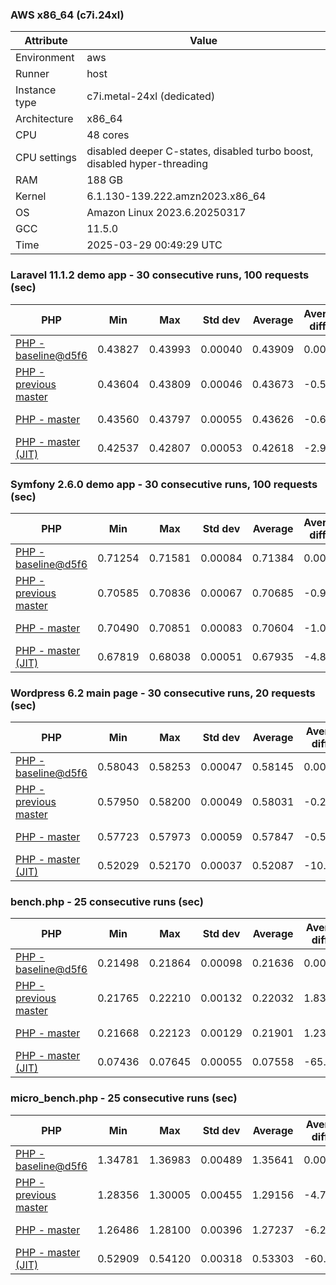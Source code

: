 ### AWS x86_64 (c7i.24xl)

|  Attribute    |     Value      |
|---------------|----------------|
| Environment   |aws|
| Runner        |host|
| Instance type |c7i.metal-24xl (dedicated)|
| Architecture  |x86_64
| CPU           |48 cores|
| CPU settings  |disabled deeper C-states, disabled turbo boost, disabled hyper-threading|
| RAM           |188 GB|
| Kernel        |6.1.130-139.222.amzn2023.x86_64|
| OS            |Amazon Linux 2023.6.20250317|
| GCC           |11.5.0|
| Time          |2025-03-29 00:49:29 UTC|

### Laravel 11.1.2 demo app - 30 consecutive runs, 100 requests (sec)

|     PHP     |     Min     |     Max     |    Std dev   |   Average  |  Average diff % |   Median   | Median diff % |     Memory    |
|-------------|-------------|-------------|--------------|------------|-----------------|------------|---------------|---------------|
|[PHP - baseline@d5f6](https://github.com/php/php-src/commit/d5f6e56610)|0.43827|0.43993|0.00040|0.43909|0.00%|0.43901|0.00%|41.88 MB|
|[PHP - previous master](https://github.com/php/php-src/commit/0943b8b7eb)|0.43604|0.43809|0.00046|0.43673|-0.54%|0.43664|-0.54%|41.94 MB|
|[PHP - master](https://github.com/php/php-src/commit/314219387e)|0.43560|0.43797|0.00055|0.43626|-0.64%|0.43610|-0.66%|41.94 MB|
|[PHP - master (JIT)](https://github.com/php/php-src/commit/314219387e)|0.42537|0.42807|0.00053|0.42618|-2.94%|0.42605|-2.95%|50.82 MB|

### Symfony 2.6.0 demo app - 30 consecutive runs, 100 requests (sec)

|     PHP     |     Min     |     Max     |    Std dev   |   Average  |  Average diff % |   Median   | Median diff % |     Memory    |
|-------------|-------------|-------------|--------------|------------|-----------------|------------|---------------|---------------|
|[PHP - baseline@d5f6](https://github.com/php/php-src/commit/d5f6e56610)|0.71254|0.71581|0.00084|0.71384|0.00%|0.71355|0.00%|37.41 MB|
|[PHP - previous master](https://github.com/php/php-src/commit/0943b8b7eb)|0.70585|0.70836|0.00067|0.70685|-0.98%|0.70675|-0.95%|37.63 MB|
|[PHP - master](https://github.com/php/php-src/commit/314219387e)|0.70490|0.70851|0.00083|0.70604|-1.09%|0.70577|-1.09%|37.63 MB|
|[PHP - master (JIT)](https://github.com/php/php-src/commit/314219387e)|0.67819|0.68038|0.00051|0.67935|-4.83%|0.67927|-4.80%|44.59 MB|

### Wordpress 6.2 main page - 30 consecutive runs, 20 requests (sec)

|     PHP     |     Min     |     Max     |    Std dev   |   Average  |  Average diff % |   Median   | Median diff % |     Memory    |
|-------------|-------------|-------------|--------------|------------|-----------------|------------|---------------|---------------|
|[PHP - baseline@d5f6](https://github.com/php/php-src/commit/d5f6e56610)|0.58043|0.58253|0.00047|0.58145|0.00%|0.58144|0.00%|43.02 MB|
|[PHP - previous master](https://github.com/php/php-src/commit/0943b8b7eb)|0.57950|0.58200|0.00049|0.58031|-0.20%|0.58029|-0.20%|43.03 MB|
|[PHP - master](https://github.com/php/php-src/commit/314219387e)|0.57723|0.57973|0.00059|0.57847|-0.51%|0.57856|-0.50%|43.03 MB|
|[PHP - master (JIT)](https://github.com/php/php-src/commit/314219387e)|0.52029|0.52170|0.00037|0.52087|-10.42%|0.52079|-10.43%|61.96 MB|

### bench.php - 25 consecutive runs (sec)

|     PHP     |     Min     |     Max     |    Std dev   |   Average  |  Average diff % |   Median   | Median diff % |     Memory    |
|-------------|-------------|-------------|--------------|------------|-----------------|------------|---------------|---------------|
|[PHP - baseline@d5f6](https://github.com/php/php-src/commit/d5f6e56610)|0.21498|0.21864|0.00098|0.21636|0.00%|0.21609|0.00%|26.19 MB|
|[PHP - previous master](https://github.com/php/php-src/commit/0943b8b7eb)|0.21765|0.22210|0.00132|0.22032|1.83%|0.22042|2.01%|26.35 MB|
|[PHP - master](https://github.com/php/php-src/commit/314219387e)|0.21668|0.22123|0.00129|0.21901|1.23%|0.21881|1.26%|26.35 MB|
|[PHP - master (JIT)](https://github.com/php/php-src/commit/314219387e)|0.07436|0.07645|0.00055|0.07558|-65.07%|0.07548|-65.07%|27.40 MB|

### micro_bench.php - 25 consecutive runs (sec)

|     PHP     |     Min     |     Max     |    Std dev   |   Average  |  Average diff % |   Median   | Median diff % |     Memory    |
|-------------|-------------|-------------|--------------|------------|-----------------|------------|---------------|---------------|
|[PHP - baseline@d5f6](https://github.com/php/php-src/commit/d5f6e56610)|1.34781|1.36983|0.00489|1.35641|0.00%|1.35497|0.00%|20.45 MB|
|[PHP - previous master](https://github.com/php/php-src/commit/0943b8b7eb)|1.28356|1.30005|0.00455|1.29156|-4.78%|1.29246|-4.61%|20.61 MB|
|[PHP - master](https://github.com/php/php-src/commit/314219387e)|1.26486|1.28100|0.00396|1.27237|-6.20%|1.27245|-6.09%|20.61 MB|
|[PHP - master (JIT)](https://github.com/php/php-src/commit/314219387e)|0.52909|0.54120|0.00318|0.53303|-60.70%|0.53200|-60.74%|21.82 MB|
